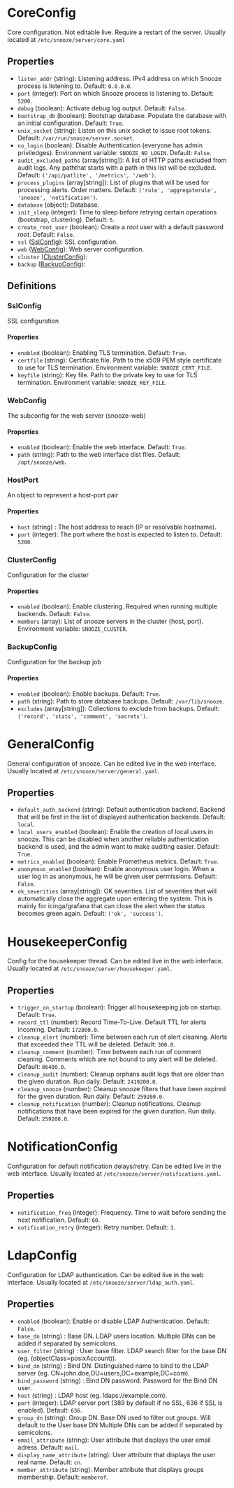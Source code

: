 # CoreConfig

Core configuration. Not editable live. Require a restart of the server.
Usually located at `/etc/snooze/server/core.yaml`

## Properties

- `listen_addr` (string): Listening address. IPv4 address on which Snooze process is listening to. Default: `0.0.0.0`.
- `port` (integer): Port on which Snooze process is listening to. Default: `5200`.
- `debug` (boolean): Activate debug log output. Default: `False`.
- `bootstrap_db` (boolean): Bootstrap database. Populate the database with an initial configuration. Default: `True`.
- `unix_socket` (string): Listen on this unix socket to issue root tokens. Default: `/var/run/snooze/server.socket`.
- `no_login` (boolean): Disable Authentication (everyone has admin priviledges). Environment variable: `SNOOZE_NO_LOGIN`. Default: `False`.
- `audit_excluded_paths` (array[string]): A list of HTTP paths excluded from audit logs. Any paththat starts with a path in this list will be excluded. Default: `('/api/patlite', '/metrics', '/web')`.
- `process_plugins` (array[string]): List of plugins that will be used for processing alerts. Order matters. Default: `('rule', 'aggregaterule', 'snooze', 'notification')`.
- `database` (object): Database.
- `init_sleep` (integer): Time to sleep before retrying certain operations (bootstrap, clustering). Default: `5`.
- `create_root_user` (boolean): Create a *root* user with a default password *root*. Default: `False`.
- `ssl` ([SslConfig](#/definitions/SslConfig)): SSL configuration.
- `web` ([WebConfig](#/definitions/WebConfig)): Web server configuration.
- `cluster` ([ClusterConfig](#/definitions/ClusterConfig)):
- `backup` ([BackupConfig](#/definitions/BackupConfig)):

## Definitions

### SslConfig

SSL configuration

#### Properties

- `enabled` (boolean): Enabling TLS termination. Default: `True`.
- `certfile` (string): Certificate file. Path to the x509 PEM style certificate to use for TLS termination. Environment variable: `SNOOZE_CERT_FILE`.
- `keyfile` (string): Key file. Path to the private key to use for TLS termination. Environment variable: `SNOOZE_KEY_FILE`.

### WebConfig

The subconfig for the web server (snooze-web)

#### Properties

- `enabled` (boolean): Enable the web interface. Default: `True`.
- `path` (string): Path to the web interface dist files. Default: `/opt/snooze/web`.

### HostPort

An object to represent a host-port pair

#### Properties

- `host` (string) <required>: The host address to reach (IP or resolvable hostname).
- `port` (integer): The port where the host is expected to listen to. Default: `5200`.

### ClusterConfig

Configuration for the cluster

#### Properties

- `enabled` (boolean): Enable clustering. Required when running multiple backends. Default: `False`.
- `members` (array): List of snooze servers in the cluster {host, port}. Environment variable: `SNOOZE_CLUSTER`.

### BackupConfig

Configuration for the backup job

#### Properties

- `enabled` (boolean): Enable backups. Default: `True`.
- `path` (string): Path to store database backups. Default: `/var/lib/snooze`.
- `excludes` (array[string]): Collections to exclude from backups. Default: `('record', 'stats', 'comment', 'secrets')`.


# GeneralConfig

General configuration of snooze. Can be edited live in the web interface.
Usually located at `/etc/snooze/server/general.yaml`.

## Properties

- `default_auth_backend` (string): Default authentication backend. Backend that will be first in the list of displayed authentication backends. Default: `local`.
- `local_users_enabled` (boolean): Enable the creation of local users in snooze. This can be disabled when another reliable authentication backend is used, and the admin want to make auditing easier. Default: `True`.
- `metrics_enabled` (boolean): Enable Prometheus metrics. Default: `True`.
- `anonymous_enabled` (boolean): Enable anonymous user login. When a user log in as anonymous, he will be given user permissions. Default: `False`.
- `ok_severities` (array[string]): OK severities. List of severities that will automatically close the aggregate upon entering the system. This is mainly for icinga/grafana that can close the alert when the status becomes green again. Default: `('ok', 'success')`.

# HousekeeperConfig

Config for the housekeeper thread. Can be edited live in the web interface.
Usually located at `/etc/snooze/server/housekeeper.yaml`.

## Properties

- `trigger_on_startup` (boolean): Trigger all housekeeping job on startup. Default: `True`.
- `record_ttl` (number): Record Time-To-Live. Default TTL for alerts incoming. Default: `172800.0`.
- `cleanup_alert` (number): Time between each run of alert cleaning. Alerts that exceeded their TTL will be deleted. Default: `300.0`.
- `cleanup_comment` (number): Time between each run of comment cleaning. Comments which are not bound to any alert will be deleted. Default: `86400.0`.
- `cleanup_audit` (number): Cleanup orphans audit logs that are older than the given duration. Run daily. Default: `2419200.0`.
- `cleanup_snooze` (number): Cleanup snooze filters that have been expired for the given duration. Run daily. Default: `259200.0`.
- `cleanup_notification` (number): Cleanup notifications. Cleanup notifications that have been expired for the given duration. Run daily. Default: `259200.0`.

# NotificationConfig

Configuration for default notification delays/retry. Can be edited live in the web interface.
Usually located at `/etc/snooze/server/notifications.yaml`.

## Properties

- `notification_freq` (integer): Frequency. Time to wait before sending the next notification. Default: `60`.
- `notification_retry` (integer): Retry number. Default: `3`.

# LdapConfig

Configuration for LDAP authentication. Can be edited live in the web interface.
Usually located at `/etc/snooze/server/ldap_auth.yaml`.

## Properties

- `enabled` (boolean): Enable or disable LDAP Authentication. Default: `False`.
- `base_dn` (string) <required>: Base DN. LDAP users location. Multiple DNs can be added if separated by semicolons.
- `user_filter` (string) <required>: User base filter. LDAP search filter for the base DN (eg. (objectClass=posixAccount)).
- `bind_dn` (string) <required>: Bind DN. Distinguished name to bind to the LDAP server (eg. CN=john.doe,OU=users,DC=example,DC=com).
- `bind_password` (string) <required>: Bind DN password. Password for the Bind DN user.
- `host` (string) <required>: LDAP host (eg. ldaps://example.com).
- `port` (integer): LDAP server port (389 by default if no SSL, 636 if SSL is enabled). Default: `636`.
- `group_dn` (string): Group DN. Base DN used to filter out groups. Will default to the User base DN Multiple DNs can be added if separated by semicolons.
- `email_attribute` (string): User attribute that displays the user email adress. Default: `mail`.
- `display_name_attribute` (string): User attribute that displays the user real name. Default: `cn`.
- `member_attribute` (string): Member attribute that displays groups membership. Default: `memberof`.

